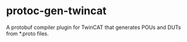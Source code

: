 # protoc-gen-twincat
A protobuf compiler plugin for TwinCAT that generates POUs and DUTs from *.proto files.
